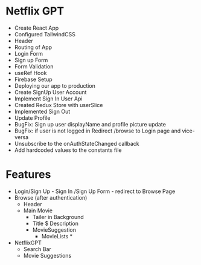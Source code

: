 # Netflix GPT

- Create React App
- Configured TailwindCSS
- Header
- Routing of App
- Login Form
- Sign up Form
- Form Validation
- useRef Hook
- Firebase Setup
- Deploying our app to production
- Create SignUp User Account
- Implement Sign In User Api
- Created Redux Store with userSlice
- Implemented Sign Out
- Update Profile
- BugFix: Sign up user displayName and profile picture update
- BugFix: if user is not logged in Redirect /browse to Login page and vice-versa
- Unsubscribe to the onAuthStateChanged callback
- Add hardcoded values to the constants file


# Features
- Login/Sign Up
        - Sign In /Sign Up Form
        - redirect to Browse Page
- Browse (after authentication)
    - Header
    - Main Movie
        - Tailer in Background
        - Title $ Description
        - MovieSuggestion
            - MovieLists * 
- NetflixGPT
    - Search Bar
    - Movie Suggestions